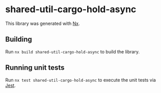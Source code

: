 # shared-util-cargo-hold-async

This library was generated with [Nx](https://nx.dev).

## Building

Run `nx build shared-util-cargo-hold-async` to build the library.

## Running unit tests

Run `nx test shared-util-cargo-hold-async` to execute the unit tests via [Jest](https://jestjs.io).
